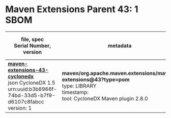 Maven Extensions Parent 43: 1 SBOM
=======

| file, spec<br>Serial Number, version| metadata | components<br>by type<br>- libs purl types |
| ----------------------------------- | -------- | ------------------------------------------ |
| **[maven-extensions-43-cyclonedx](maven/org.apache.maven.extensions/maven-extensions/43/maven-extensions-43-cyclonedx.json)**<br>json CycloneDX 1.5<br>urn:uuid:b3b8966f-74bd-33d5-b7f9-d6107c8fabcc<br>version: 1 | **maven/org.apache.maven.extensions/maven-extensions@43?type=pom**<br>type: LIBRARY<br>timestamp: <br>tool: CycloneDX Maven plugin 2.8.0 | 0 |
